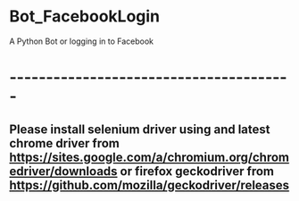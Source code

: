 # Bot_FacebookLogin
A Python Bot or logging in to Facebook
# ---------------------------------------
Please install selenium driver using <pip install selenium> and latest chrome driver from https://sites.google.com/a/chromium.org/chromedriver/downloads
  or firefox geckodriver from https://github.com/mozilla/geckodriver/releases
  -----------------------------------
